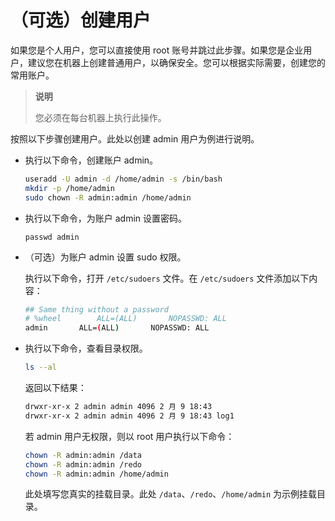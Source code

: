 # （可选）创建用户

如果您是个人用户，您可以直接使用 root 账号并跳过此步骤。如果您是企业用户，建议您在机器上创建普通用户，以确保安全。您可以根据实际需要，创建您的常用账户。

> **说明**
>
> 您必须在每台机器上执行此操作。

按照以下步骤创建用户。此处以创建 admin 用户为例进行说明。

* 执行以下命令，创建账户 admin。

  ```bash
  useradd -U admin -d /home/admin -s /bin/bash
  mkdir -p /home/admin
  sudo chown -R admin:admin /home/admin
  ```

* 执行以下命令，为账户 admin 设置密码。

  ```unknow
  passwd admin
  ```

* （可选）为账户 admin 设置 sudo 权限。

  执行以下命令，打开 `/etc/sudoers` 文件。在 `/etc/sudoers` 文件添加以下内容：

  ```bash
  ## Same thing without a password
  # %wheel        ALL=(ALL)       NOPASSWD: ALL
  admin       ALL=(ALL)       NOPASSWD: ALL
  ```

* 执行以下命令，查看目录权限。

  ```bash
  ls --al
  ```

  返回以下结果：

  ```bash
  drwxr-xr-x 2 admin admin 4096 2 月 9 18:43 
  drwxr-xr-x 2 admin admin 4096 2 月 9 18:43 log1
  ```

  若 admin 用户无权限，则以 root 用户执行以下命令：

  ```bash
  chown -R admin:admin /data
  chown -R admin:admin /redo
  chown -R admin:admin /home/admin
  ```

  此处填写您真实的挂载目录。此处 `/data`、`/redo`、`/home/admin` 为示例挂载目录。

